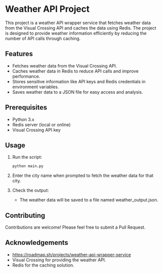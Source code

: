 # Weather API Project

This project is a weather API wrapper service that fetches weather data from the Visual Crossing API and caches the data using Redis. The project is designed to provide weather information efficiently by reducing the number of API calls through caching.

## Features

- Fetches weather data from the Visual Crossing API.
- Caches weather data in Redis to reduce API calls and improve performance.
- Stores sensitive information like API keys and Redis credentials in environment variables.
- Saves weather data to a JSON file for easy access and analysis.

## Prerequisites

- Python 3.x
- Redis server (local or online)
- Visual Crossing API key

## Usage

1. Run the script:
   ```bash
   python main.py
2. Enter the city name when prompted to fetch the weather data for that city.

3. Check the output:
   - The weather data will be saved to a file named weather_output.json.

## Contributing 
Contributions are welcome! Please feel free to submit a Pull Request.

## Acknowledgements
   - https://roadmap.sh/projects/weather-api-wrapper-service
   - Visual Crossing for providing the weather API.
   - Redis for the caching solution.
